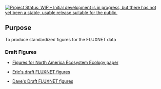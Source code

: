 <!-- badges: start -->

[![Project Status: WIP – Initial development is in progress, but there has not yet been a stable, usable release suitable for the public.](https://www.repostatus.org/badges/latest/wip.svg)](https://www.repostatus.org/#wip)

<!-- badges: end -->

## Purpose

To produce standardized figures for the FLUXNET data

### Draft Figures

- [Figures for North America Ecosystem Ecology paper](https://ecosystemecologylab.github.io/fluxnet-figures/)

- [Eric's draft FLUXNET figures](https://ecosystemecologylab.github.io/fluxnet-figures/global_figures.html)

- [Dave's Draft FLUXNET figures](https://ecosystemecologylab.github.io/fluxnet-figures/DemoFluxnetFigures_DM.html)
